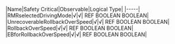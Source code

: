 ﻿

|Name|Safety Critical|Observable|Logical Type|
|-----|
|RMRselectedDrivingMode|√|√| REF BOOLEAN BOOLEAN|
|UnrecoverableRollbackOverSpeed|√|√| REF BOOLEAN BOOLEAN|
|RollbackOverSpeed|√|√| REF BOOLEAN BOOLEAN|
|EBforRollbackOverSpeed|√|√| REF BOOLEAN BOOLEAN|

